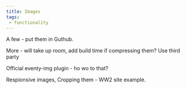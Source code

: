 ```yaml
---
title: Images
tags: 
 - functionality
---
```


A few - put them in Guthub.

More - will take up room, add build time if compressing them? Use third party

Official eventy-img plugin - ho wo to that?

Respionsive images, Cropping them - WW2 site example.